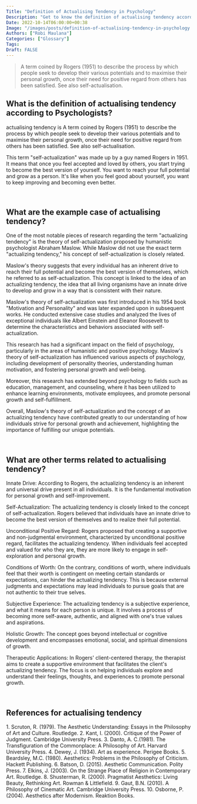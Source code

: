 ```yaml
---
Title: "Definition of Actualising Tendency in Psychology"
Description: "Get to know the definition of actualising tendency according to psychologists."
Date: 2022-10-14T06:00:00+00:38
Image: "/images/posts/definition-of-actualising-tendency-in-psychology.jpg"
Authors: ["Robi Maulana"]
Categories: ["Glossary"]
Tags: 
Draft: FALSE
---
```





> A term coined by Rogers (1951) to describe the process by which people seek to develop their various potentials and to maximise their personal growth, once their need for positive regard from others has been satisfied. See also self-actualisation.

## What is the definition of actualising tendency according to Psychologists?

actualising tendency is A term coined by Rogers (1951) to describe the process by which people seek to develop their various potentials and to maximise their personal growth, once their need for positive regard from others has been satisfied. See also self-actualisation.

This term "self-actualization" was made up by a guy named Rogers in 1951. It means that once you feel accepted and loved by others, you start trying to become the best version of yourself. You want to reach your full potential and grow as a person. It's like when you feel good about yourself, you want to keep improving and becoming even better.

 

## What are the example case of actualising tendency?

One of the most notable pieces of research regarding the term "actualizing tendency" is the theory of self-actualization proposed by humanistic psychologist Abraham Maslow. While Maslow did not use the exact term "actualizing tendency," his concept of self-actualization is closely related.

Maslow's theory suggests that every individual has an inherent drive to reach their full potential and become the best version of themselves, which he referred to as self-actualization. This concept is linked to the idea of an actualizing tendency, the idea that all living organisms have an innate drive to develop and grow in a way that is consistent with their nature.

Maslow's theory of self-actualization was first introduced in his 1954 book "Motivation and Personality" and was later expanded upon in subsequent works. He conducted extensive case studies and analyzed the lives of exceptional individuals like Albert Einstein and Eleanor Roosevelt to determine the characteristics and behaviors associated with self-actualization.

This research has had a significant impact on the field of psychology, particularly in the areas of humanistic and positive psychology. Maslow's theory of self-actualization has influenced various aspects of psychology, including development of personality theories, understanding human motivation, and fostering personal growth and well-being.

Moreover, this research has extended beyond psychology to fields such as education, management, and counseling, where it has been utilized to enhance learning environments, motivate employees, and promote personal growth and self-fulfillment.

Overall, Maslow's theory of self-actualization and the concept of an actualizing tendency have contributed greatly to our understanding of how individuals strive for personal growth and achievement, highlighting the importance of fulfilling our unique potentials.

 

## What are other terms related to actualising tendency?

Innate Drive: According to Rogers, the actualizing tendency is an inherent and universal drive present in all individuals. It is the fundamental motivation for personal growth and self-improvement.

Self-Actualization: The actualizing tendency is closely linked to the concept of self-actualization. Rogers believed that individuals have an innate drive to become the best version of themselves and to realize their full potential.

Unconditional Positive Regard: Rogers proposed that creating a supportive and non-judgmental environment, characterized by unconditional positive regard, facilitates the actualizing tendency. When individuals feel accepted and valued for who they are, they are more likely to engage in self-exploration and personal growth.

Conditions of Worth: On the contrary, conditions of worth, where individuals feel that their worth is contingent on meeting certain standards or expectations, can hinder the actualizing tendency. This is because external judgments and expectations may lead individuals to pursue goals that are not authentic to their true selves.

Subjective Experience: The actualizing tendency is a subjective experience, and what it means for each person is unique. It involves a process of becoming more self-aware, authentic, and aligned with one's true values and aspirations.

Holistic Growth: The concept goes beyond intellectual or cognitive development and encompasses emotional, social, and spiritual dimensions of growth.

Therapeutic Applications: In Rogers' client-centered therapy, the therapist aims to create a supportive environment that facilitates the client's actualizing tendency. The focus is on helping individuals explore and understand their feelings, thoughts, and experiences to promote personal growth.

 

## References for actualising tendency

1\. Scruton, R. (1979). The Aesthetic Understanding: Essays in the Philosophy of Art and Culture. Routledge. 2. Kant, I. (2000). Critique of the Power of Judgment. Cambridge University Press. 3. Danto, A. C.(1981). The Transfiguration of the Commonplace: A Philosophy of Art. Harvard University Press. 4. Dewey, J. (1934). Art as experience. Perigee Books. 5. Beardsley, M.C. (1980). Aesthetics: Problems in the Philosophy of Criticism. Hackett Publishing. 6. Batson, D. (2015). Aesthetic Communication. Polity Press. 7. Elkins, J. (2003). On the Strange Place of Religion in Contemporary Art. Routledge. 8. Shusterman, R. (2000). Pragmatist Aesthetics: Living Beauty, Rethinking Art. Rowman & Littlefield. 9. Gaut, B.N. (2010). A Philosophy of Cinematic Art. Cambridge University Press. 10. Osborne, P. (2004). Aesthetics after Modernism. Reaktion Books.
